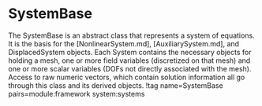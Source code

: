 # SystemBase

The SystemBase is an abstract class that represents a system of equations. It is the
basis for the [NonlinearSystem.md], [AuxiliarySystem.md], and DisplacedSystem objects.
Each System contains the necessary objects for holding a mesh, one or more field
variables (discretized on that mesh) and one or more scalar variables (DOFs not directly
associated with the mesh). Access to raw numeric vectors, which contain solution
information all go through this class and its derived objects.
!tag name=SystemBase pairs=module:framework system:systems
